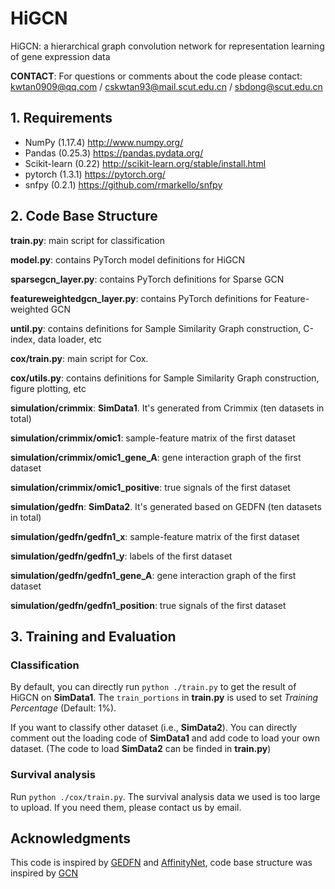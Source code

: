 # HiGCN

HiGCN: a hierarchical graph convolution network for representation learning of gene expression data

**CONTACT**: For questions or comments about the code please contact: kwtan0909@qq.com / cskwtan93@mail.scut.edu.cn / sbdong@scut.edu.cn

## 1. Requirements

- NumPy (1.17.4) http://www.numpy.org/
- Pandas (0.25.3) https://pandas.pydata.org/
- Scikit-learn (0.22) http://scikit-learn.org/stable/install.html
- pytorch (1.3.1) https://pytorch.org/
- snfpy (0.2.1) https://github.com/rmarkello/snfpy

## 2. Code Base Structure

**train.py**: main script for classification

**model.py**: contains PyTorch model definitions for HiGCN

**sparsegcn_layer.py**: contains PyTorch definitions for Sparse GCN

**featureweightedgcn_layer.py**: contains PyTorch definitions for Feature-weighted GCN

**until.py**: contains definitions for Sample Similarity Graph construction,  C-index, data loader, etc

**cox/train.py**: main script for Cox.

**cox/utils.py**: contains definitions for Sample Similarity Graph construction,  figure plotting, etc

**simulation/crimmix**: **SimData1**. It's generated from Crimmix (ten datasets in total)

**simulation/crimmix/omic1**: sample-feature matrix of the first dataset

**simulation/crimmix/omic1_gene_A**: gene interaction graph of the first dataset

**simulation/crimmix/omic1_positive**: true signals of the first dataset

**simulation/gedfn**: **SimData2**. It's generated based on GEDFN (ten datasets in total)

**simulation/gedfn/gedfn1_x**: sample-feature matrix of the first dataset

**simulation/gedfn/gedfn1_y**: labels of the first dataset

**simulation/gedfn/gedfn1_gene_A**: gene interaction graph of the first dataset

**simulation/gedfn/gedfn1_position**: true signals of the first dataset

## 3. Training and Evaluation

### Classification

By default, you can directly run `python ./train.py` to get the result of HiGCN on **SimData1**. The `train_portions` in **train.py** is used to set *Training Percentage* (Default: 1%).

If you want to classify other dataset (i.e., **SimData2**). You can directly comment out the loading code of **SimData1** and add code to load your own dataset. (The code to load **SimData2** can be finded in **train.py**)

### Survival analysis

Run `python ./cox/train.py`. The survival analysis data we used is too large to upload. If you need them, please contact us by email.

## Acknowledgments

This code is inspired by [GEDFN](https://github.com/yunchuankong/GEDFN) and [AffinityNet](https://github.com/BeautyOfWeb/AffinityNet), code base structure was inspired by [GCN](https://github.com/tkipf/pygcn/tree/master/pygcn)

